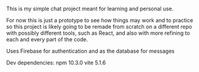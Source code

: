 This is my simple chat project meant for learning and personal use.

For now this is just a prototype to see how things may work and to practice so this project is likely going to be remade from scratch on a different repo with possibly different tools, such as React, and also with more refining to each and every part of the code.

Uses Firebase for authentication and as the database for messages

Dev dependencies:
npm 10.3.0 
vite 5.1.6
